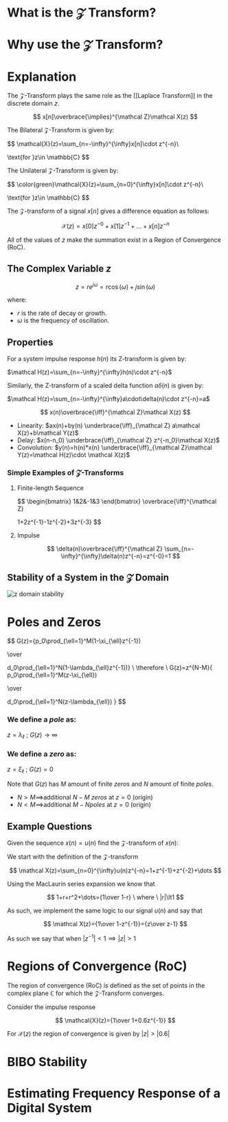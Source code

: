 # What is the $\mathcal Z$ Transform?

# Why use the $\mathcal Z$ Transform?

# Explanation

The $\mathcal Z$-Transform plays the same role as the [[Laplace Transform]] in the discrete domain $z$.

$$ x[n]\overbrace{\implies}^{\mathcal Z}\mathcal X(z) $$

The Bilateral $\mathcal Z$-Transform is given by:

$$ \mathcal{X}(z)=\sum_{n=-\infty}^{\infty}x[n]\cdot z^{-n}\\

\text{for }z\in \mathbb{C} $$

The Unilateral $\mathcal Z$-Transform is given by:

$$ \color{green}\mathcal{X}(z)=\sum_{n=0}^{\infty}x[n]\cdot z^{-n}\\

\text{for }z\in \mathbb{C} $$

The $\mathcal Z$-transform of a signal $x[n]$ gives a difference equation as follows:

$$ \mathcal{X}(z)=x[0]z^{-0}+x[1]z^{-1}+...+x[n]z^{-n} $$

All of the values of $z$ make the summation exist in a Region of Convergence (RoC).

## The Complex Variable $z$

$$ z=re^{j\omega}=r\cos(\omega)+j\sin(\omega) $$

where:

- $r$ is the rate of decay or growth.
- $\omega$ is the frequency of oscillation.

## Properties

For a system impulse response $h(n)$ its Z-transform is given by:

$\mathcal H(z)=\sum_{n=-\infty}^{\infty}h(n)\cdot z^{-n}$

Similarly, the Z-transform of a scaled delta function $a\delta(n)$ is given by:

$\mathcal H(z)=\sum_{n=-\infty}^{\infty}a\cdot\delta(n)\cdot z^{-n}=a$

$$ x(n)\overbrace{\iff}^{\mathcal Z}\mathcal X(z) $$

- Linearity: $ax(n)+by(n) \underbrace{\iff}_{\mathcal Z} a\mathcal X(z)+b\mathcal Y(z)$
- Delay: $x(n-n_0) \underbrace{\iff}_{\mathcal Z} z^{-n_0}\mathcal X(z)$
- Convolution: $y(n)=h(n)*x(n) \underbrace{\iff}_{\mathcal Z}\mathcal Y(z)=\mathcal H(z)\cdot \mathcal X(z)$

### Simple Examples of $\mathcal Z$-Transforms

1. Finite-length Sequence
    
    $$ \begin{bmatrix} 1&2&-1&3 \end{bmatrix} \overbrace{\iff}^{\mathcal Z}
    
    1+2z^{-1}-1z^{-2}+3z^{-3} $$
    
2. Impulse
    
    $$ \delta(n)\overbrace{\iff}^{\mathcal Z} \sum_{n=-\infty}^{\infty}\delta(n)z^{-n}=z^{-0}=1 $$
## Stability of a System in the $\mathcal Z$ Domain
![z domain stability](https://www.researchgate.net/publication/271920007/figure/fig2/AS:368804275212289@1464941199326/Stable-and-unstable-regions-for-pole-locations-in-the-z-plane.png)
# Poles and Zeros

$$ G(z)={p_0\prod_{\ell=1}^M(1-\xi_{\ell}z^{-1})

\over

d_0\prod_{\ell=1}^N(1-\lambda_{\ell}z^{-1})} \\ \therefore \\ G(z)=z^{N-M}{ p_0\prod_{\ell=1}^M(z-\xi_{\ell})

\over

d_0\prod_{\ell=1}^N(z-\lambda_{\ell}) } $$

### We define a _pole_ as:

$z=\lambda_\ell \ ; \ G(z)\to \infty$

### We define a _zero_ as:

$z=\xi_\ell \ ; \ G(z)=0$

Note that $G(z)$ has $M$ amount of finite _zeros_ and $N$ amount of finite _poles_.

- $N>M \implies$additional $N-M$ _zeros_ at $z=0$ (origin)
- $N<M \implies$additional $M-N$_poles_ at $z=0$ (origin)

## Example Questions

Given the sequence $x(n)=u(n)$ find the $\mathcal Z$-transform of $x(n)$:

We start with the definition of the $\mathcal Z$-transform

$$ \mathcal X(z)=\sum_{n=0}^{\infty}u(n)z^{-n}=1+z^{-1}+z^{-2}+\dots $$

Using the MacLaurin series expansion we know that

$$ 1+r+r^2+\dots={1\over 1-r} \ where \ |r|\lt1 $$

As such, we implement the same logic to our signal $u(n)$ and say that

$$ \mathcal X(z)={1\over 1-z^{-1}}={z\over z-1} $$

As such we say that when $|z^{-1}|<1\implies|z|>1$

# Regions of Convergence (RoC)

The region of convergence (RoC) is defined as the set of points in the complex plane $\mathbb{C}$ for which the $\mathcal Z$-Transform converges.

Consider the impulse response

$$ \mathcal{X}(z)={1\over 1+0.6z^{-1}} $$

For $\mathcal X(z)$ the region of convergence is given by $|z|>|0.6|$

# BIBO Stability


# Estimating Frequency Response of a Digital System
